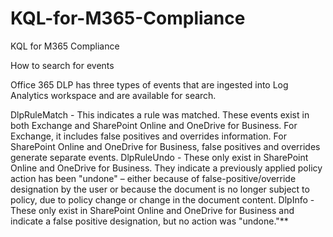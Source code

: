 # KQL-for-M365-Compliance
KQL for M365 Compliance


How to search for events

Office 365 DLP has three types of events that are ingested into Log Analytics workspace and are available for search.

DlpRuleMatch - This indicates a rule was matched. These events exist in both Exchange and SharePoint Online and OneDrive for Business. For Exchange, it includes false positives and overrides information. For SharePoint Online and OneDrive for Business, false positives and overrides generate separate events.
DlpRuleUndo - These only exist in SharePoint Online and OneDrive for Business. They indicate a previously applied policy action has been "undone" – either because of false-positive/override designation by the user or because the document is no longer subject to policy, due to policy change or change in the document content.
DlpInfo - These only exist in SharePoint Online and OneDrive for Business and indicate a false positive designation, but no action was "undone."**
